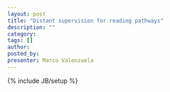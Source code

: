 ```yaml
---
layout: post
title: "Distant supervision for reading pathways"
description: ""
category: 
tags: []
author: 
posted_by: 
presenter: Marco Valenzuela
---
```

{% include JB/setup %}
